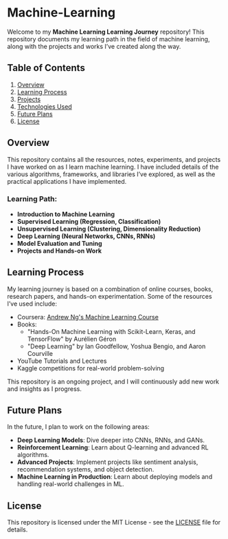 # Machine-Learning

Welcome to my **Machine Learning Learning Journey** repository! This repository documents my learning path in the field of machine learning, along with the projects and works I’ve created along the way. 

## Table of Contents

1. [Overview](#overview)
2. [Learning Process](#learning-process)
3. [Projects](#projects)
4. [Technologies Used](#technologies-used)
5. [Future Plans](#future-plans)
6. [License](#license)

## Overview

This repository contains all the resources, notes, experiments, and projects I have worked on as I learn machine learning. I have included details of the various algorithms, frameworks, and libraries I’ve explored, as well as the practical applications I have implemented. 

### Learning Path:
- **Introduction to Machine Learning**
- **Supervised Learning (Regression, Classification)**
- **Unsupervised Learning (Clustering, Dimensionality Reduction)**
- **Deep Learning (Neural Networks, CNNs, RNNs)**
- **Model Evaluation and Tuning**
- **Projects and Hands-on Work**

## Learning Process

My learning journey is based on a combination of online courses, books, research papers, and hands-on experimentation. Some of the resources I’ve used include:

- Coursera: [Andrew Ng's Machine Learning Course](https://www.coursera.org/learn/machine-learning)
- Books: 
  - "Hands-On Machine Learning with Scikit-Learn, Keras, and TensorFlow" by Aurélien Géron
  - "Deep Learning" by Ian Goodfellow, Yoshua Bengio, and Aaron Courville
- YouTube Tutorials and Lectures
- Kaggle competitions for real-world problem-solving

This repository is an ongoing project, and I will continuously add new work and insights as I progress.

## Future Plans

In the future, I plan to work on the following areas:

- **Deep Learning Models**: Dive deeper into CNNs, RNNs, and GANs.
- **Reinforcement Learning**: Learn about Q-learning and advanced RL algorithms.
- **Advanced Projects**: Implement projects like sentiment analysis, recommendation systems, and object detection.
- **Machine Learning in Production**: Learn about deploying models and handling real-world challenges in ML.

## License

This repository is licensed under the MIT License - see the [LICENSE](LICENSE) file for details.
